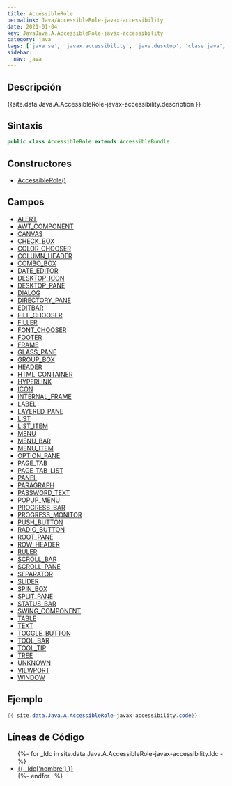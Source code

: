 ```yaml
---
title: AccessibleRole
permalink: Java/AccessibleRole-javax-accessibility
date: 2021-01-04
key: JavaJava.A.AccessibleRole-javax-accessibility
category: java
tags: ['java se', 'javax.accessibility', 'java.desktop', 'clase java', 'Java 1.0']
sidebar: 
  nav: java
---
```


## Descripción
{{site.data.Java.A.AccessibleRole-javax-accessibility.description }}

## Sintaxis
~~~java
public class AccessibleRole extends AccessibleBundle
~~~

## Constructores
* [AccessibleRole()](/Java/AccessibleRole-javax-accessibility/AccessibleRole/)

## Campos
* [ALERT](/Java/AccessibleRole-javax-accessibility/ALERT)
* [AWT_COMPONENT](/Java/AccessibleRole-javax-accessibility/AWT_COMPONENT)
* [CANVAS](/Java/AccessibleRole-javax-accessibility/CANVAS)
* [CHECK_BOX](/Java/AccessibleRole-javax-accessibility/CHECK_BOX)
* [COLOR_CHOOSER](/Java/AccessibleRole-javax-accessibility/COLOR_CHOOSER)
* [COLUMN_HEADER](/Java/AccessibleRole-javax-accessibility/COLUMN_HEADER)
* [COMBO_BOX](/Java/AccessibleRole-javax-accessibility/COMBO_BOX)
* [DATE_EDITOR](/Java/AccessibleRole-javax-accessibility/DATE_EDITOR)
* [DESKTOP_ICON](/Java/AccessibleRole-javax-accessibility/DESKTOP_ICON)
* [DESKTOP_PANE](/Java/AccessibleRole-javax-accessibility/DESKTOP_PANE)
* [DIALOG](/Java/AccessibleRole-javax-accessibility/DIALOG)
* [DIRECTORY_PANE](/Java/AccessibleRole-javax-accessibility/DIRECTORY_PANE)
* [EDITBAR](/Java/AccessibleRole-javax-accessibility/EDITBAR)
* [FILE_CHOOSER](/Java/AccessibleRole-javax-accessibility/FILE_CHOOSER)
* [FILLER](/Java/AccessibleRole-javax-accessibility/FILLER)
* [FONT_CHOOSER](/Java/AccessibleRole-javax-accessibility/FONT_CHOOSER)
* [FOOTER](/Java/AccessibleRole-javax-accessibility/FOOTER)
* [FRAME](/Java/AccessibleRole-javax-accessibility/FRAME)
* [GLASS_PANE](/Java/AccessibleRole-javax-accessibility/GLASS_PANE)
* [GROUP_BOX](/Java/AccessibleRole-javax-accessibility/GROUP_BOX)
* [HEADER](/Java/AccessibleRole-javax-accessibility/HEADER)
* [HTML_CONTAINER](/Java/AccessibleRole-javax-accessibility/HTML_CONTAINER)
* [HYPERLINK](/Java/AccessibleRole-javax-accessibility/HYPERLINK)
* [ICON](/Java/AccessibleRole-javax-accessibility/ICON)
* [INTERNAL_FRAME](/Java/AccessibleRole-javax-accessibility/INTERNAL_FRAME)
* [LABEL](/Java/AccessibleRole-javax-accessibility/LABEL)
* [LAYERED_PANE](/Java/AccessibleRole-javax-accessibility/LAYERED_PANE)
* [LIST](/Java/AccessibleRole-javax-accessibility/LIST)
* [LIST_ITEM](/Java/AccessibleRole-javax-accessibility/LIST_ITEM)
* [MENU](/Java/AccessibleRole-javax-accessibility/MENU)
* [MENU_BAR](/Java/AccessibleRole-javax-accessibility/MENU_BAR)
* [MENU_ITEM](/Java/AccessibleRole-javax-accessibility/MENU_ITEM)
* [OPTION_PANE](/Java/AccessibleRole-javax-accessibility/OPTION_PANE)
* [PAGE_TAB](/Java/AccessibleRole-javax-accessibility/PAGE_TAB)
* [PAGE_TAB_LIST](/Java/AccessibleRole-javax-accessibility/PAGE_TAB_LIST)
* [PANEL](/Java/AccessibleRole-javax-accessibility/PANEL)
* [PARAGRAPH](/Java/AccessibleRole-javax-accessibility/PARAGRAPH)
* [PASSWORD_TEXT](/Java/AccessibleRole-javax-accessibility/PASSWORD_TEXT)
* [POPUP_MENU](/Java/AccessibleRole-javax-accessibility/POPUP_MENU)
* [PROGRESS_BAR](/Java/AccessibleRole-javax-accessibility/PROGRESS_BAR)
* [PROGRESS_MONITOR](/Java/AccessibleRole-javax-accessibility/PROGRESS_MONITOR)
* [PUSH_BUTTON](/Java/AccessibleRole-javax-accessibility/PUSH_BUTTON)
* [RADIO_BUTTON](/Java/AccessibleRole-javax-accessibility/RADIO_BUTTON)
* [ROOT_PANE](/Java/AccessibleRole-javax-accessibility/ROOT_PANE)
* [ROW_HEADER](/Java/AccessibleRole-javax-accessibility/ROW_HEADER)
* [RULER](/Java/AccessibleRole-javax-accessibility/RULER)
* [SCROLL_BAR](/Java/AccessibleRole-javax-accessibility/SCROLL_BAR)
* [SCROLL_PANE](/Java/AccessibleRole-javax-accessibility/SCROLL_PANE)
* [SEPARATOR](/Java/AccessibleRole-javax-accessibility/SEPARATOR)
* [SLIDER](/Java/AccessibleRole-javax-accessibility/SLIDER)
* [SPIN_BOX](/Java/AccessibleRole-javax-accessibility/SPIN_BOX)
* [SPLIT_PANE](/Java/AccessibleRole-javax-accessibility/SPLIT_PANE)
* [STATUS_BAR](/Java/AccessibleRole-javax-accessibility/STATUS_BAR)
* [SWING_COMPONENT](/Java/AccessibleRole-javax-accessibility/SWING_COMPONENT)
* [TABLE](/Java/AccessibleRole-javax-accessibility/TABLE)
* [TEXT](/Java/AccessibleRole-javax-accessibility/TEXT)
* [TOGGLE_BUTTON](/Java/AccessibleRole-javax-accessibility/TOGGLE_BUTTON)
* [TOOL_BAR](/Java/AccessibleRole-javax-accessibility/TOOL_BAR)
* [TOOL_TIP](/Java/AccessibleRole-javax-accessibility/TOOL_TIP)
* [TREE](/Java/AccessibleRole-javax-accessibility/TREE)
* [UNKNOWN](/Java/AccessibleRole-javax-accessibility/UNKNOWN)
* [VIEWPORT](/Java/AccessibleRole-javax-accessibility/VIEWPORT)
* [WINDOW](/Java/AccessibleRole-javax-accessibility/WINDOW)

## Ejemplo
~~~java
{{ site.data.Java.A.AccessibleRole-javax-accessibility.code}}
~~~

## Líneas de Código
<ul>
{%- for _ldc in site.data.Java.A.AccessibleRole-javax-accessibility.ldc -%}
   <li>
       <a href="{{_ldc['url'] }}">{{ _ldc['nombre'] }}</a>
   </li>
{%- endfor -%}
</ul>
